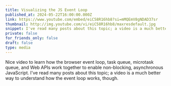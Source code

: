 ```yaml
---
title: Visualizing the JS Event Loop
published_at: 2024-05-22T16:00:00.000Z
link: https://www.youtube.com/embed/eiC58R16hb8?si=mMQEmV8gNDAD37sr
thumbnail: http://img.youtube.com/vi/eiC58R16hb8/maxresdefault.jpg
snippet: I've read many posts about this topic; a video is a much better way to understand how the event loop works, though.
private: false
for_friends_only: false
draft: false
type: media
---
```


Nice video to learn how the browser event loop, task queue, microtask queue, and Web APIs work together to enable non-blocking, asynchronous JavaScript. I've read many posts about this topic; a video is a much better way to understand how the event loop works, though.
